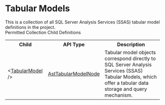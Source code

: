 # Tabular Models

<div class="LanguageSummary"><div class ="SummaryItem">This is a collection of all SQL Server Analysis Services (SSAS) tabular model definitions in the project.</div></div><div class="SchemaBindingGroup"><div class="SchemaBindingGroupHeader">Permitted Collection Child Definitions</div><table id="SchemaBindingList" class="SchemaBindingList"><tbody><tr><th class="SchemaBindingNameColumnHeader">Child</th><th class="SchemaBindingTypeColumnHeader">API Type</th><th class="SchemaBindingSummaryColumnHeader">Description</th></tr><tr class="cd0"><td class="SchemaBindingName"><span class="punc">&lt;</span><a href=Varigence.Languages.Biml.Tabular.AstTabularModelNode.html">TabularModel</a><span class="punc"> /&gt;</span></td><td class="SchemaBindingType"><a href="../api-reference/Varigence.Languages.Biml.Tabular.AstTabularModelNode.html">AstTabularModelNode</a></td><td class="SchemaBindingSummary">Tabular model objects correspond directly to SQL Server Analysis Services (SSAS) Tabular Models, which offer a tabular data storage and query mechanism.</td></tr></tbody></table></div>
